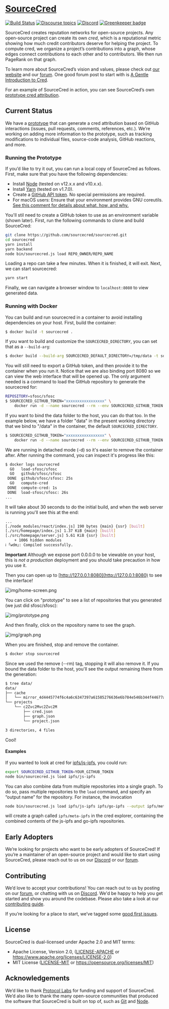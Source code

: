 # [SourceCred](https://sourcecred.io)

[![Build Status](https://circleci.com/gh/sourcecred/sourcecred.svg?style=svg)](https://circleci.com/gh/sourcecred/sourcecred)
[![Discourse topics](https://img.shields.io/discourse/https/discourse.sourcecred.io/topics.svg)](https://discourse.sourcecred.io)
[![Discord](https://img.shields.io/discord/453243919774253079.svg)](https://discord.gg/tsBTgc9)
[![Greenkeeper badge](https://badges.greenkeeper.io/sourcecred/sourcecred.svg)](https://greenkeeper.io/)

SourceCred creates reputation networks for open-source projects.
Any open-source project can create its own _cred_, which is a reputational metric showing how much credit contributors deserve for helping the project.
To compute cred, we organize a project’s contributions into a graph, whose edges connect contributions to each other and to contributors.
We then run PageRank on that graph.

To learn more about SourceCred’s vision and values, please check out [our website] and our [forum].
One good forum post to start with is [A Gentle Introduction to Cred].

For an example of SourceCred in action, you can see SourceCred’s own [prototype cred attribution][prototype].

[our website]: https://sourcecred.io/
[prototype]: https://sourcecred.io/prototype/
[A Gentle Introduction to Cred]: https://discourse.sourcecred.io/t/a-gentle-introduction-to-cred/20

## Current Status

We have a [prototype] that can generate a cred attribution based on GitHub interactions (issues, pull requests, comments, references, etc.).
We’re working on adding more information to the prototype, such as tracking modifications to individual files, source-code analysis, GitHub reactions, and more.

### Running the Prototype

If you’d like to try it out, you can run a local copy of SourceCred as follows.
First, make sure that you have the following dependencies:

  - Install [Node] (tested on v12.x.x and v10.x.x).
  - Install [Yarn] (tested on v1.7.0).
  - Create a [GitHub API token]. No special permissions are required.
  - For macOS users: Ensure that your environment provides GNU
    coreutils. [See this comment for details about what, how, and
    why.][macos-gnu]

[Node]: https://nodejs.org/en/
[Yarn]: https://yarnpkg.com/lang/en/
[GitHub API token]: https://github.com/settings/tokens
[macos-gnu]: https://github.com/sourcecred/sourcecred/issues/698#issuecomment-417202213

You'll stil need to create a GitHub token to use as an environment variable
(shown later). First, run the following commands to clone and build SourceCred:

```Bash
git clone https://github.com/sourcecred/sourcecred.git
cd sourcecred
yarn install
yarn backend
node bin/sourcecred.js load REPO_OWNER/REPO_NAME
```

Loading a repo can take a few minutes. When it is finished, it will exit. Next, we can start sourcecred:

```Bash
yarn start
```

Finally, we can navigate a browser window to `localhost:8080` to view generated data.

### Running with Docker

You can build and run sourcecred in a container to avoid installing dependencies
on your host. First, build the container:

```bash
$ docker build -t sourcecred .
```

If you want to build and customize the `SOURCECRED_DIRECTORY`, you can
set that as a `--build-arg`:

```bash
$ docker build --build-arg SOURCECRED_DEFAULT_DIRECTORY=/tmp/data -t sourcecred .
```

You will still need to export a GitHub token, and then provide it to the container
when you run it. Notice that we are also binding port 8080 so we can
view the web interface that will be opened up.  The only argument needed is a command to load the GitHub repository to generate the sourcecred for:

```bash
REPOSITORY=sfosc/sfosc
$ SOURCECRED_GITHUB_TOKEN="xxxxxxxxxxxxxxxxx" \
    docker run -d --name sourcecred --rm --env SOURCECRED_GITHUB_TOKEN -p 8080:8080 sourcecred load "${REPOSITORY}"
```

If you want to bind the data folder to the host, you can do that too. In the example
below, we have a folder "data" in the present working directory that we bind to
"/data" in the container, the default `SOURCECRED_DIRECTORY`.


```bash
$ SOURCECRED_GITHUB_TOKEN="xxxxxxxxxxxxxxxxx" \
    docker run -d --name sourcecred --rm --env SOURCECRED_GITHUB_TOKEN -p 8080:8080 -v $PWD/data:/data sourcecred load "${REPOSITORY}"
```

We are running in detached mode (-d) so it's easier to remove the container after. After running the command, you can inspect it's progress like this:

```bash
$ docker logs sourcecred
  GO   load-sfosc/sfosc
  GO   github/sfosc/sfosc
 DONE  github/sfosc/sfosc: 25s
  GO   compute-cred
 DONE  compute-cred: 1s
 DONE  load-sfosc/sfosc: 26s
...
```

It will take about 30 seconds to do the initial build, and when the web server is running you'll see this at the end:

```bash
...
[./node_modules/react/index.js] 190 bytes {main} {ssr} [built]
[./src/homepage/index.js] 1.37 KiB {main} [built]
[./src/homepage/server.js] 5.61 KiB {ssr} [built]
    + 1006 hidden modules
ℹ ｢wdm｣: Compiled successfully.
```

**Important** Although we expose port 0.0.0.0 to be viewable on your host,
this is _not a production_ deployment and you should take precaution in how
you use it.

Then you can open up to [http://127.0.0.1:8080](http://127.0.0.1:8080) to see the interface!

![img/home-screen.png](img/home-screen.png)

You can click on "prototype" to see a list of repositories that you generated (we just did sfosc/sfosc):

![img/prototype.png](img/prototype.png)

And then finally, click on the repository name to see the graph.

![img/graph.png](img/graph.png)

When you are finished, stop and remove the container.

```bash
$ docker stop sourcecred
```

Since we used the remove (--rm) tag, stopping it will also remove it. If you bound
the data folder to the host, you'll see the output remaining there from
the generation:

```bash
$ tree data/
data/
├── cache
│   └── mirror_4d4445774f6c4a6c6347397a61585276636e6b784e546b344f44677a4f54453d.db
└── projects
    └── c2Zvc2Mvc2Zvc2M
        ├── cred.json
        ├── graph.json
        └── project.json

3 directories, 4 files
```

Cool!

#### Examples

If you wanted to look at cred for [ipfs/js-ipfs], you could run:

```Bash
export SOURCECRED_GITHUB_TOKEN=YOUR_GITHUB_TOKEN
node bin/sourcecred.js load ipfs/js-ipfs
```

[ipfs/js-ipfs]: https://github.com/ipfs/js-ipfs

You can also combine data from multiple repositories into a single graph.
To do so, pass multiple repositories to the `load` command, and specify an “output name” for the repository.
For instance, the invocation

```Bash
node bin/sourcecred.js load ipfs/js-ipfs ipfs/go-ipfs --output ipfs/meta-ipfs
```

will create a graph called `ipfs/meta-ipfs` in the cred explorer, containing the combined contents of the js-ipfs and go-ipfs repositories.

## Early Adopters

We’re looking for projects who want to be early adopters of SourceCred!
If you’re a maintainer of an open-source project and would like to start using SourceCred, please reach out to us on our [Discord] or our [forum].

## Contributing

We’d love to accept your contributions!
You can reach out to us by posting on our [forum], or chatting with us on [Discord].
We'd be happy to help you get started and show you around the codebase.
Please also take a look at our [contributing guide].

If you’re looking for a place to start, we’ve tagged some [good first issues].

[forum]: https://discourse.sourcecred.io/
[Discord]: https://discord.gg/tsBTgc9
[contributing guide]: https://github.com/sourcecred/sourcecred/blob/master/CONTRIBUTING.md
[good first issues]: https://github.com/sourcecred/sourcecred/issues?q=is%3Aissue+is%3Aopen+label%3A%22good+first+issue%22

## License

SourceCred is dual-licensed under Apache 2.0 and MIT terms:

  * Apache License, Version 2.0, ([LICENSE-APACHE](LICENSE-APACHE) or <https://www.apache.org/licenses/LICENSE-2.0>)
  * MIT License ([LICENSE-MIT](LICENSE-MIT) or <https://opensource.org/licenses/MIT>)

## Acknowledgements

We’d like to thank [Protocol Labs] for funding and support of SourceCred.
We’d also like to thank the many open-source communities that produced the software that SourceCred is built on top of, such as [Git] and [Node][Node github].

[Protocol Labs]: https://protocol.ai
[Git]: https://github.com/git/git
[Node github]: https://github.com/nodejs/node
